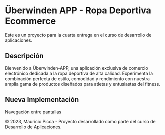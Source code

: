 # Überwinden APP - Ropa Deportiva Ecommerce

Este es un proyecto para la cuarta entrega en el curso de desarrollo de aplicaciones.


## Descripción

Bienvenido a Überwinden-APP, una aplicación exclusiva de comercio electrónico dedicada a la ropa deportiva de alta calidad. Experimenta la combinación perfecta de estilo, comodidad y rendimiento con nuestra amplia gama de productos diseñados para atletas y entusiastas del fitness.


## Nueva Implementación

Navegación entre pantallas



© 2023, Mauricio Picca - Proyecto desarrollado como parte del curso de Desarrollo de Aplicaciones.